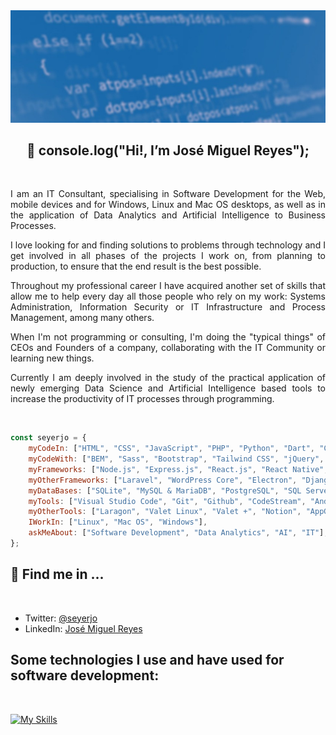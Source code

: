 <img src="./assets/github-profile-banner.jpg" />

<h2 align="center">
    👋 console.log("Hi!, I’m José Miguel Reyes");
</h2>

<br/>

<p align="justify">
I am an IT Consultant, specialising in Software Development for the Web, mobile devices and for Windows, Linux and Mac OS desktops, as well as in the application of Data Analytics and Artificial Intelligence to Business Processes.
</p>

<p align="justify">
I love looking for and finding solutions to problems through technology and I get involved in all phases of the projects I work on, from planning to production, to ensure that the end result is the best possible.
</p>

<p align="justify">
Throughout my professional career I have acquired another set of skills that allow me to help every day all those people who rely on my work: Systems Administration, Information Security or IT Infrastructure and Process Management, among many others.
</p>

<p align="justify">
When I'm not programming or consulting, I'm doing the "typical things" of CEOs and Founders of a company, collaborating with the IT Community or learning new things.
</p>

<p align="justify">
Currently I am deeply involved in the study of the practical application of newly emerging Data Science and Artificial Intelligence based tools to increase the productivity of IT processes through programming.
</p>

<br/>

```javascript
const seyerjo = {
    myCodeIn: ["HTML", "CSS", "JavaScript", "PHP", "Python", "Dart", "C#", "Object Pascal"],
    myCodeWith: ["BEM", "Sass", "Bootstrap", "Tailwind CSS", "jQuery", "TypeScript", "AJAX & Fetch"],
    myFrameworks: ["Node.js", "Express.js", "React.js", "React Native", "Flutter"],
    myOtherFrameworks: ["Laravel", "WordPress Core", "Electron", "Django", ".Net"],
    myDataBases: ["SQLite", "MySQL & MariaDB", "PostgreSQL", "SQL Server", "MongoDB"],
    myTools: ["Visual Studio Code", "Git", "Github", "CodeStream", "Android Studio", "Visual Studio", "DBeaver"],
    myOtherTools: ["Laragon", "Valet Linux", "Valet +", "Notion", "AppGyver", "Figma", "RAD Studio", "Studio 3T"],
    IWorkIn: ["Linux", "Mac OS", "Windows"],
    askMeAbout: ["Software Development", "Data Analytics", "AI", "IT"],
};
```

## 📲 Find me in ...

<br/>

-   Twitter: [@seyerjo](https://twitter.com/seyerjo "@seyerjo")
-   LinkedIn: [José Miguel Reyes](https://www.linkedin.com/in/josem-reyes "José Miguel Reyes")

## Some technologies I use and have used for software development:

<br/>

[![My Skills](https://skills.thijs.gg/icons?i=html,css,js,php,python,dart,kotlin,swift,go,c,cpp,cs,java,perl,pug,sass,bootstrap,tailwind,styledcomponents,jquery,ts,materialui,nodejs,expressjs,nextjs,react,angular,nestjs,firebase,astro,apollo,django,flutter,laravel,symfony,electron,dotnet,wordpress,svelte,jenkins,jest,vite,babel,graphql,webpack,reactivex,emotion,redux,mongodb,sqlite,mysql,postgres,vscode,git,github,githubactions,figma,visualstudio,md,androidstudio,eclipse,tensorflow,linux,bash,powershell,aws,azure,docker,kubernetes,openstack,cloudflare,redis,godot,gamemakerstudio,unity)]()
